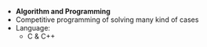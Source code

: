 - **Algorithm and Programming**
- Competitive programming of solving many kind of cases
- Language:
  - C & C++

